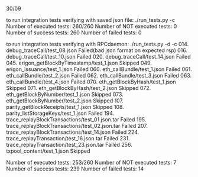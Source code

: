 
30/09

to run integration tests verifying with saved json file:
./run_tests.py -c
Number of executed tests:     260/260
Number of NOT executed tests: 0
Number of success tests:      260
Number of failed tests:       0



to run integration tests verifying with RPCdaemon:
./run_tests.py -d -c
014. debug_traceCall/test_08.json                                 Failed(bad json format on expected rsp)
016. debug_traceCall/test_10.json                                 Failed
020. debug_traceCall/test_14.json                                 Failed
045. erigon_getBlockByTimestamp/test_1.json                       Skipped
049. erigon_issuance/test_1.json                                  Failed
060. eth_callBundle/test_1.json                                   Failed
061. eth_callBundle/test_2.json                                   Failed
062. eth_callBundle/test_3.json                                   Failed
063. eth_callBundle/test_4.json                                   Failed
070. eth_getBlockByHash/test_1.json                               Skipped
071. eth_getBlockByHash/test_2.json                               Skipped
072. eth_getBlockByNumber/test_1.json                             Skipped
073. eth_getBlockByNumber/test_2.json                             Skipped
107. parity_getBlockReceipts/test_1.json                          Skipped
108. parity_listStorageKeys/test_1.json                           Failed
194. trace_replayBlockTransactions/test_01.json.tar               Failed
195. trace_replayBlockTransactions/test_02.json.tar               Failed
207. trace_replayBlockTransactions/test_14.json                   Failed
224. trace_replayTransaction/test_16.json.tar                     Failed
231. trace_replayTransaction/test_23.json.tar                     Failed
256. txpool_content/test_1.json                                   Skipped
                                                                                    
Number of executed tests:     253/260
Number of NOT executed tests: 7
Number of success tests:      239
Number of failed tests:       14


